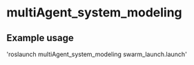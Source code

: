 # multiAgent_system_modeling

## Example usage

'roslaunch multiAgent_system_modeling swarm_launch.launch'

    
